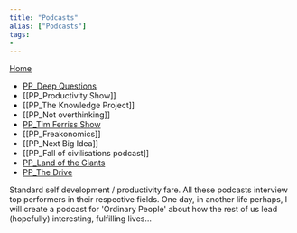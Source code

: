 ```yaml
---
title: "Podcasts"
alias: ["Podcasts"]
tags:
- 
---
```

[Home](https://93jy.github.io/quartz/)

- [PP_Deep Questions](notes/PP_Deep%20Questions.md)
- [[PP_Productivity Show]]
- [[PP_The Knowledge Project]]
- [[PP_Not overthinking]]
- [PP_Tim Ferriss Show](notes/PP_Tim%20Ferriss%20Show.md)
- [[PP_Freakonomics]]
- [[PP_Next Big Idea]]
- [[PP_Fall of civilisations podcast]]
- [PP_Land of the Giants](notes/PP_Land%20of%20the%20Giants.md)
- [PP_The Drive](notes/PP_The%20Drive.md)

Standard self development / productivity fare. All these podcasts interview top performers in their respective fields. One day, in another life perhaps, I will create a podcast for 'Ordinary People' about how the rest of us lead (hopefully) interesting, fulfilling lives...

